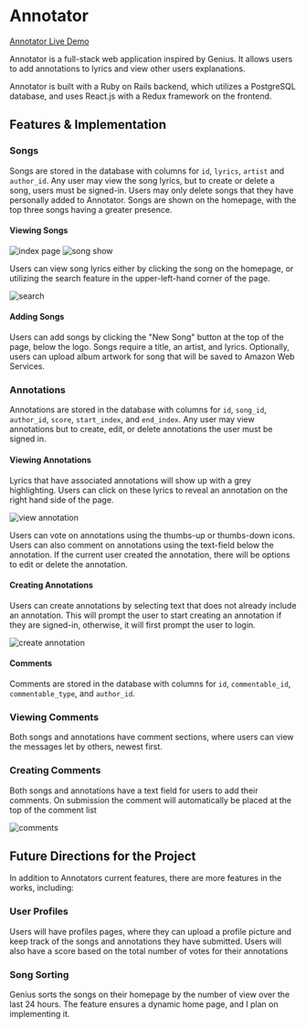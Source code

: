 # Annotator

[Annotator Live Demo](https://annotator-aa.herokuapp.com/#/)

Annotator is a full-stack web application inspired by Genius. It allows
users to add annotations to lyrics and view other users explanations.

Annotator is built with a Ruby on Rails backend, which utilizes a PostgreSQL
database, and uses React.js with a Redux framework on the frontend.

## Features & Implementation

### Songs

Songs are stored in the database with columns for `id`, `lyrics`, `artist`
and `author_id`.  Any user may view the song lyrics, but to create or delete a song,
users must be signed-in.  Users may only delete songs that they have personally added
to Annotator.  Songs are shown on the homepage, with the top three songs having
a greater presence.

#### Viewing Songs

![index page](http://i.imgur.com/8H1SCfA.png)
![song show](http://i.imgur.com/qWB6qsh.jpg)

Users can view song lyrics either by clicking the song on the homepage,
or utilizing the search feature in the upper-left-hand corner of the page.

![search](https://media.giphy.com/media/l0Iyi9zhbHZs5SyDC/giphy.gif)

#### Adding Songs

Users can add songs by clicking the "New Song" button at the top of the page,
below the logo.  Songs require a title, an artist, and lyrics. Optionally,
users can upload album artwork for song that will be saved to Amazon Web Services.

### Annotations

Annotations are stored in the database with columns for `id`, `song_id`, `author_id`,
`score`, `start_index`, and `end_index`.  Any user may view annotations but to create,
edit, or delete annotations the user must be signed in.


#### Viewing Annotations

Lyrics that have associated annotations will show up with a grey highlighting.
Users can click on these lyrics to reveal an annotation on the right hand side of the page.

![view annotation](https://media.giphy.com/media/3ohzdYc0LXLWc8Er3q/giphy.gif)

Users can vote on annotations using the thumbs-up or thumbs-down icons.  Users can also
comment on annotations using the text-field below the annotation.  If the current user
created the annotation, there will be options to edit or delete the annotation.

#### Creating Annotations

Users can create annotations by selecting text that does not already include
an annotation.  This will prompt the user to start creating an annotation if
they are signed-in, otherwise, it will first prompt the user to login.

![create annotation](https://media.giphy.com/media/l0IxZDgreuGPbdq4U/giphy.gif)

#### Comments

Comments are stored in the database with columns for `id`, `commentable_id`,
`commentable_type`, and `author_id`.

### Viewing Comments
Both songs and annotations have comment sections, where users can view the
messages let by others, newest first.

### Creating Comments
Both songs and annotations have a text field for users to add their comments.
On submission the comment will automatically be placed at the top of the comment
list

![comments](http://i.imgur.com/OspJwTZ.png)

## Future Directions for the Project

In addition to Annotators current features, there are more features in the works, including:

### User Profiles

Users will have profiles pages, where they can upload a profile picture and keep track of
the songs and annotations they have submitted. Users will also have a score based on
the total number of votes for their annotations

### Song Sorting

Genius sorts the songs on their homepage by the number of view over the last 24 hours.  The feature
ensures a dynamic home page, and I plan on implementing it.
